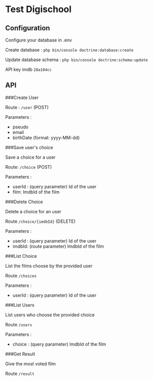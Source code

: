Test Digischool
============

## Configuration

Configure your database in .env

Create database :
``php bin/console doctrine:database:create``

Update database schema :
``php bin/console doctrine:schema:update``

API key imdb `28a104cc`

## API

###Create User
    
Route : ``/user`` (POST)
    
Parameters : 
* pseudo
* email
* birthDate (format: yyyy-MM-dd)
    
###Save user's choice

Save a choice for a user

Route: ``/choice`` (POST)

Parameters :
* userId : (query parameter) Id of the user
* film: ImdbId of the film

###Delete Choice

Delete a choice for an user

Route ``/choice/{imdbId}`` (DELETE)

Parameters :
* userId : (query parameter) Id of the user
* imdbId: (route parameter) ImdbId of the film

###List Choice

List the films choose by the provided user

Route ``/choices``

Parameters :
* userId : (query parameter) Id of the user

###List Users

List users who choose the provided choice

Route ``/users``

Parameters :
* choice : (query parameter) ImdbId of the film

###Get Result

Give the most voted film

Route ``/result``

